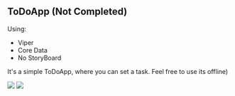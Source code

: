 ## ToDoApp (Not Completed) ##

Using:
* Viper
* Core Data
* No StoryBoard

It's a simple ToDoApp, where you can set a task. Feel free to use its offline)

![](https://s1.hostingkartinok.com/uploads/images/2022/03/0e7768b37cd0f9d1e17dce00c3410036.jpg)
![](https://s1.hostingkartinok.com/uploads/images/2022/03/e4d3556e2d032f901d33adc47621c714.jpg)

